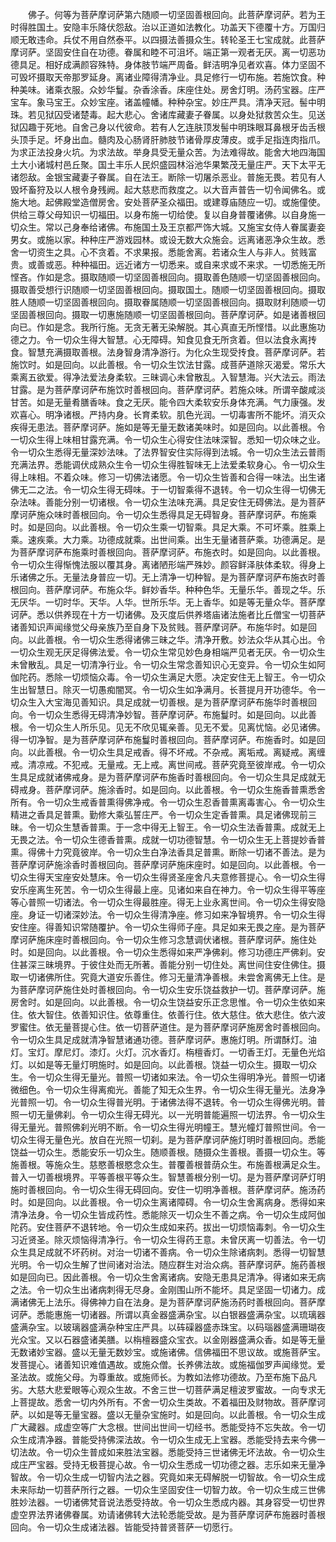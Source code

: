 <!-- { "loadSidebar": true } -->
　　佛子。何等为菩萨摩诃萨第六随顺一切坚固善根回向。此菩萨摩诃萨。若为王时得胜国土。安隐丰乐降伏怨敌。治以正道如法教化。功盖天下德覆十方。万国归顺无敢违命。兵仗不用自然泰平。以四摄法善摄众生。转轮圣王七宝成就。此菩萨摩诃萨。坚固安住自在功德。眷属和睦不可沮坏。端正第一观者无厌。离一切恶功德具足。相好成满颜容殊特。身体肢节端严周备。鲜洁明净见者欢喜。体力坚固不可毁坏摄取天帝那罗延身。离诸业障得清净业。具足修行一切布施。若施饮食。种种美味。诸乘衣服。众妙华鬘。杂香涂香。床座住处。房舍灯明。汤药宝器。庄严宝车。象马宝王。众妙宝座。诸盖幢幡。种种杂宝。妙庄严具。清净天冠。髻中明珠。若见狱囚受诸楚毒。起大悲心。舍诸库藏妻子眷属。以身处狱救苦众生。见送狱囚趣于死地。自舍己身以代彼命。若有人乞连肤顶发髻中明珠眼耳鼻根牙齿舌根头顶手足。坏身出血。髓肉及心肠肾肝肺肢节诸骨厚皮薄皮。或手足指连肉指爪。为求正法投身火坑。为求法故。举身具受无量众苦。为法难得故。能舍大地四海国土大小诸城村邑丘聚。国土丰乐人民炽盛园林浴池华果繁茂无量庄严。天下太平无诸怨敌。金银宝藏妻子眷属。自在法王。断除一切屠杀恶业。普施无畏。若见有人毁坏畜狩及以人根令身残阙。起大慈悲而救度之。以大音声普告一切令闻佛名。或施大地。起佛殿堂造僧房舍。安处菩萨圣众福田。或建尊庙随应一切。或施僮使。供给三尊父母知识一切福田。以身布施一切给使。复以自身普覆诸佛。以自身施一切众生。常以己身奉给诸佛。布施国土及王京都严饰大城。又施宝女侍人眷属妻妾男女。或施以家。种种庄严游戏园林。或设无数大众施会。远离诸恶净众生故。悉舍一切资生之具。心不贪着。不求果报。悉能舍离。若诸众生人与非人。贫贱富贵。或善或恶。种种福田。远近诸方一切悉来。或自来求或不来求。一切悉施无所悭吝。作如是念。摄取随顺一切坚固善根回向。摄取善色随顺一切坚固善根回向。摄取善受想行识随顺一切坚固善根回向。摄取国土。随顺一切坚固善根回向。摄取胜人随顺一切坚固善根回向。摄取眷属随顺一切坚固善根回向。摄取财利随顺一切坚固善根回向。摄取一切惠施随顺一切坚固善根回向。菩萨摩诃萨。如是诸善根回向已。作如是念。我所行施。无贪无著无染解脱。其心真直无所悭惜。以此惠施功德之力。令一切众生得大智慧。心无障碍。知食见食无所贪着。但以法食永离抟食。智慧充满摄取善根。法身智身清净游行。为化众生现受抟食。菩萨摩诃萨。若施饮时。如是回向。以此善根。令一切众生饮法甘露。成菩萨道除灭渴爱。常乐大乘离五欲爱。得净法爱法身柔软。三昧调心未曾散乱。入智慧海。兴大法云。雨法甘露。是为菩萨摩诃萨布施饮时善根回向。菩萨摩诃萨。若施众味。所谓辛酸咸淡甘苦。如是无量肴膳香味。食之无厌。能令四大柔软安乐身体充满。气力康强。发欢喜心。明净诸根。严持内身。长育柔软。肌色光润。一切毒害所不能坏。消灭众疾得无患法。菩萨摩诃萨。施如是等无量无数诸美味时。如是回向。以此善根。令一切众生得上味相甘露充满。令一切众生心得安住法味深智。悉知一切众味之业。令一切众生悉得无量深妙法味。了法界智安住实际得到法城。令一切众生法云普雨充满法界。悉能调伏成熟众生令一切众生得胜智味无上法爱柔软身心。令一切众生得上味相。不着众味。修习一切佛法诸愿。令一切众生皆善和合得一味法。出生诸佛无二之法。令一切众生得无碍味。于一切智乘得不退转。令一切众生得一切佛无杂法味。善能分别一切诸根。令一切众生法味充满。具足安住无碍佛法。是为菩萨摩诃萨施众味时善根回向。令一切众生悉得具足无碍智身。菩萨摩诃萨。布施乘时。如是回向。以此善根。令一切众生乘一切智乘。具足大乘。不可坏乘。胜乘上乘。速疾乘。大力乘。功德成就乘。出世间乘。出生无量诸菩萨乘。功德满足。是为菩萨摩诃萨布施乘时善根回向。菩萨摩诃萨。布施衣时。如是回向。以此善根。令一切众生得惭愧法服以覆其身。离诸陋形端严殊妙。颜容鲜泽肤体柔软。得身上乐诸佛之乐。无量法身普应一切。无上清净一切种智。是为菩萨摩诃萨布施衣时善根回向。菩萨摩诃萨。布施众华。鲜妙香华。种种色华。无量乐华。善现之华。乐无厌华。一切时华。天华。人华。世所乐华。无上香华。如是等无量众华。菩萨摩诃萨。悉以供养现在十方一切诸佛。及灭度后供养塔庙诸法施者比丘僧宝一切菩萨诸善知识声闻缘觉父母亲族乃至自身下及贫贱。菩萨摩诃萨。布施华时。如是回向。以此善根。令一切众生悉得诸佛三昧之华。清净开敷。妙法众华从其心出。令一切众生观无厌足得佛法爱。令一切众生常见妙色身相端严见者无厌。令一切众生未曾散乱。具足一切清净行业。令一切众生常念善知识心无变异。令一切众生如阿伽陀药。悉除一切烦恼众毒。令一切众生满足大愿。决定安住无上智王。令一切众生出智慧日。除灭一切愚痴闇冥。令一切众生如净满月。长菩提月开功德华。令一切众生入大宝海见善知识。具足成就一切善根。是为菩萨摩诃萨布施华时善根回向。令一切众生悉得无碍清净妙智。菩萨摩诃萨。布施鬘时。如是回向。以此善根。令一切众生人所乐见。见无不欣见辄亲善。见无不爱。见离忧恼。必见诸佛。得一切净智。是为菩萨摩诃萨布施鬘时善根回向。菩萨摩诃萨。布施香时。如是回向。以此善根。令一切众生具足戒香。得不坏戒。不杂戒。离垢戒。离疑戒。离缠戒。清凉戒。不犯戒。无量戒。无上戒。离世间戒。菩萨究竟至彼岸戒。令一切众生具足成就诸佛戒身。是为菩萨摩诃萨布施香时善根回向。令一切众生具足成就无碍戒身。菩萨摩诃萨。施涂香时。如是回向。以此善根。令一切众生施香普熏悉舍所有。令一切众生戒香普熏得佛净戒。令一切众生忍香普熏离毒害心。令一切众生精进之香具足普熏。勤修大乘弘誓庄严。令一切众生定香普熏。具足诸佛现前三昧。令一切众生慧香普熏。于一念中得无上智王。令一切众生法香普熏。成就无上无畏之法。令一切众生德香普熏。成就一切功德智慧。令一切众生无上菩提妙香普熏。得佛十力究竟彼岸。令一切众生白净法香具足普熏。断除一切诸不善法。是为菩萨摩诃萨施涂香时善根回向。菩萨摩诃萨施床座时。如是回向。以此善根。令一切众生得天宝座安处慧床。令一切众生得贤圣座舍凡夫意修菩提心。令一切众生得安乐座离生死苦。令一切众生得最上座。见诸如来自在神力。令一切众生得平等座等心普照一切诸法。令一切众生得最胜座。得无上业永离世间。令一切众生得安隐座。身证一切诸深妙法。令一切众生得清净座。修习如来净智境界。令一切众生得安住座。得善知识常随覆护。令一切众生得师子座。具足如来无畏之座。是为菩萨摩诃萨施床座时善根回向。令一切众生修习念慧调伏诸根。菩萨摩诃萨。施住处时。如是回向。以此善根。令一切众生悉得如来严净佛刹。修习功德庄严佛刹。安住甚深三昧境界。于彼住处而无所著。善能分别一切住处。离世间住安住佛住。摄取一切诸佛所住。究竟大道安乐善住。修习无量清净善根。未尝舍离佛无上住。是为菩萨摩诃萨施住处时善根回向。令一切众生安乐饶益救护一切。菩萨摩诃萨。施房舍时。如是回向。以此善根。令一切众生饶益安乐正念思惟。令一切众生依如来住。依大智住。依善知识住。依尊重住。依善行住。依大慈住。依大悲住。依六波罗蜜住。依无量菩提心住。依一切菩萨道住。是为菩萨摩诃萨施房舍时善根回向。令一切众生具足成就清净智慧诸通功德。菩萨摩诃萨。惠施灯明。所谓酥灯。油灯。宝灯。摩尼灯。漆灯。火灯。沉水香灯。栴檀香灯。一切香王灯。无量色光焰灯。以如是等无量灯明施时。如是回向。以此善根。饶益一切众生。摄取一切众生。令一切众生得无量光。普照一切诸如来法。令一切众生得明净光。普照一切诸微细色。令一切众生得离痴光。善能了知无众生界。令一切众生得无量光。法身净光普照一切。令一切众生得普光明。于诸佛法得不退转。令一切众生得佛光明。普照一切无量佛刹。令一切众生得无碍光。以一光明普能遍照一切法界。令一切众生得无量光。普照佛刹光明不断。令一切众生得光明幢王。慧光幢灯普照世间。令一切众生得无量色光。放自在光照一切刹。是为菩萨摩诃萨施灯明时善根回向。悉能饶益一切众生。悉能安乐一切众生。随顺善根。随摄众生善根。善摄一切众生。等施善根。等施众生。慈愍善根愍念众生。普覆善根普荫众生。布施善根满足众生。普入一切善根境界。平等善根平等众生。智慧善根分别一切。是为菩萨摩诃萨灯明施时善根回向。令一切众生得无碍回向。安住一切明净善根。菩萨摩诃萨。施汤药时。如是回向。以此善根。令一切众生离诸障碍。令一切众生舍离病身。悉得如来清净法身。令一切众生皆成药性。悉能除灭一切众生不善之病。令一切众生成阿伽陀药。安住菩萨不退转地。令一切众生成如来药。拔出一切烦恼毒刺。令一切众生习近贤圣。除灭烦恼得清净行。令一切众生得药王意。未曾厌离一切善法。令一切众生具足成就不坏药树。对治一切诸不善病。令一切众生除诸病刺。悉得一切智慧光明。令一切众生解了世间诸对治法。随应群生对治众病。菩萨摩诃萨。施药善根如是回向已。因此善根。令一切众生舍离诸病。安隐无患具足清净。得诸如来无病之法。令一切众生出诸病刺得无尽身。金刚围山所不能坏。具足坚固一切诸力。成满诸佛无上法乐。得佛神力自在法身。是为菩萨摩诃萨施汤药时善根回向。菩萨摩诃萨。悉能惠施一切诸器。所谓以真金器盛满杂宝。以白银器盛满杂宝。以琉璃器盛满杂宝。以玻璃器盛满杂种宝庄严具。以砗磲器盛赤珠宝。以码瑙器盛满珊瑚夜光众宝。又以石器盛诸美膳。以栴檀器盛众宝衣。以金刚器盛满众香。如是等无量无数诸妙宝器。盛以无量无数妙宝。或施诸佛。信佛福田不思议故。或施菩萨宝。发菩提心。诸善知识难值遇故。或施众僧。长养佛法故。或施福伽罗声闻缘觉。爱圣法故。或施父母。为尊重故。或施师长。为教如法修功德故。乃至布施下品凡劣。大慈大悲爱眼等心观众生故。不舍三世一切菩萨满足檀波罗蜜故。一向专求无上菩提故。悉舍一切内外所有。不舍一切众生类故。不着福田及财物故。菩萨摩诃萨。以如是等无量宝器。盛以无量杂宝施时。如是回向。以此善根。令一切众生成广大藏器。成虚空等广大念根。世间出世间一切经书。悉能受持不忘失故。令一切众生成清净器。普能受持佛深法故。令一切众生成无上宝器。悉能受持去来今佛一切法故。令一切众生普成如来胜法宝器。悉能受持三世诸佛无坏法故。令一切众生成庄严宝器。受持无极菩提心故。令一切众生悉成一切功德之器。志乐如来无量净智故。令一切众生成一切智内法之器。究竟如来无碍解脱一切智故。令一切众生成未来际劫一切菩萨所行之器。一切众生坚固安住一切智力故。令一切众生成三世佛胜妙法器。一切诸佛梵音说法悉受持故。令一切众生悉成内器。其身容受一切世界虚空界法界诸佛眷属。劝请诸佛转大法轮悉能受故。是为菩萨摩诃萨布施器时善根回向。令一切众生成诸法器。皆能受持普贤菩萨一切愿行。
